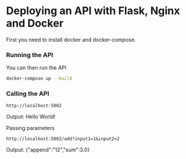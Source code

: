 # Deploying an API with Flask, Nginx and Docker

First you need to install docker and docker-compose.

### Running the API

You can then run the API

```bash
docker-compose up --build
```

### Calling the API

```
http://localhost:5002
```
Output: Hello World!

Passing parameters
```
http://localhost:5002/add?input1=1&input2=2
```
Output: {"append":"12","sum":3.0}